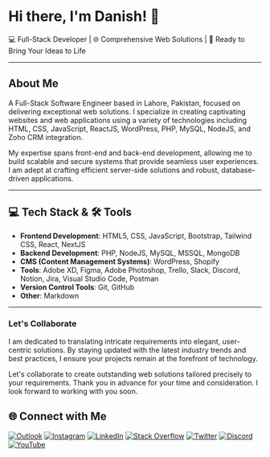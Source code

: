 # Hi there, I'm Danish! 👋

💻 Full-Stack Developer | 🌐 Comprehensive Web Solutions | 🚀 Ready to Bring Your Ideas to Life

---

## About Me

A Full-Stack Software Engineer based in Lahore, Pakistan, focused on delivering exceptional web solutions. I specialize in creating captivating websites and web applications using a variety of technologies including HTML, CSS, JavaScript, ReactJS, WordPress, PHP, MySQL, NodeJS, and Zoho CRM integration.

My expertise spans front-end and back-end development, allowing me to build scalable and secure systems that provide seamless user experiences. I am adept at crafting efficient server-side solutions and robust, database-driven applications.

---

## 💻 Tech Stack & 🛠️ Tools

- **Frontend Development**: HTML5, CSS, JavaScript, Bootstrap, Tailwind CSS, React, NextJS
- **Backend Development**: PHP, NodeJS, MySQL, MSSQL, MongoDB
- **CMS (Content Management Systems)**: WordPress, Shopify
- **Tools**: Adobe XD, Figma, Adobe Photoshop, Trello, Slack, Discord, Notion, Jira, Visual Studio Code, Postman
- **Version Control Tools**: Git, GitHub
- **Other**: Markdown

---

### Let's Collaborate

I am dedicated to translating intricate requirements into elegant, user-centric solutions. By staying updated with the latest industry trends and best practices, I ensure your projects remain at the forefront of technology.

Let's collaborate to create outstanding web solutions tailored precisely to your requirements. Thank you in advance for your time and consideration. I look forward to working with you soon.

## 🌐 Connect with Me

[![Outlook](https://img.shields.io/badge/Outlook-%230077B5.svg?style=flat-square&logo=microsoft-outlook&logoColor=white)](mailto:danish_s@outlook.com) [![Instagram](https://img.shields.io/badge/Instagram-%23E4405F.svg?style=flat-square&logo=Instagram&logoColor=white)](https://instagram.com/mrdanishsaleem) [![LinkedIn](https://img.shields.io/badge/LinkedIn-%230077B5.svg?style=flat-square&logo=linkedin&logoColor=white)](https://linkedin.com/in/mrdanishsaleem) [![Stack Overflow](https://img.shields.io/badge/Stack%20Overflow-%23FE7A16.svg?style=flat-square&logo=stackoverflow&logoColor=white)](https://stackoverflow.com/users/11249940) [![Twitter](https://img.shields.io/badge/Twitter-%231DA1F2.svg?style=flat-square&logo=Twitter&logoColor=white)](https://twitter.com/MrDanishSaleem) [![Discord](https://img.shields.io/badge/Discord-%235865F2.svg?style=flat-square&logo=discord&logoColor=white)](https://discordapp.com/users/890596597610737774) [![YouTube](https://img.shields.io/badge/YouTube-%23FF0000.svg?style=flat-square&logo=YouTube&logoColor=white)](https://youtube.com/@MrDanishSaleem)
